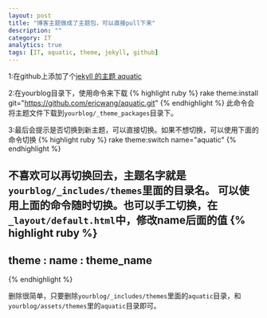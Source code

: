 ```yaml
---
layout: post
title: "博客主题做成了主题包，可以直接pull下来"
description: ""
category: IT
analytics: true
tags: [IT, aquatic, theme, jekyll, github]
---
```


1:在github上添加了个[jekyll 的主题 aquatic](https://github.com/ericwang/aquatic)

2:在yourblog目录下，使用命令来下载
{% highlight ruby %}
rake theme:install git="https://github.com/ericwang/aquatic.git" 
{% endhighlight %}
此命令会将主题文件下载到`yourblog/_theme_packages`目录下。

3:最后会提示是否切换到新主题，可以直接切换。如果不想切换，可以使用下面的命令切换
{% highlight ruby %}
rake theme:switch name="aquatic"
{% endhighlight %}

不喜欢可以再切换回去，主题名字就是`yourblog/_includes/themes`里面的目录名。
可以使用上面的命令随时切换。也可以手工切换，在`_layout/default.html`中，修改name后面的值
{% highlight ruby %}
---
theme :
  name : theme_name
---
{% endhighlight %}

删除很简单，只要删除`yourblog/_includes/themes`里面的`aquatic`目录，和`yourblog/assets/themes`里的`aquatic`目录即可。


